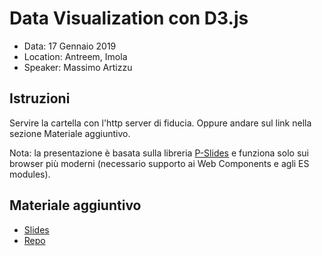 Data Visualization con D3.js
============================

- Data: 17 Gennaio 2019
- Location: Antreem, Imola
- Speaker: Massimo Artizzu

## Istruzioni

Servire la cartella con l'http server di fiducia. Oppure andare sul link nella
sezione Materiale aggiuntivo.

Nota: la presentazione è basata sulla libreria
[P-Slides](https://github.com/MaxArt2501/p-slides) e funziona solo sui browser
più moderni (necessario supporto ai Web Components e agli ES modules).

## Materiale aggiuntivo

- [Slides](https://maxart2501.github.io/d3-talk/devromagna/)
- [Repo](https://github.com/e-xtrategy/frontend-frameworkless-development)
